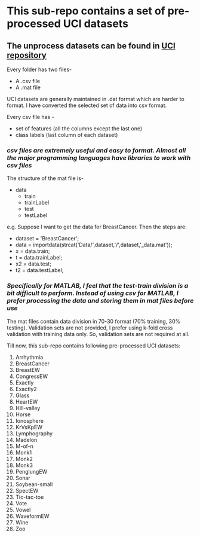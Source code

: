 # This sub-repo contains a set of pre-processed UCI datasets

## The unprocess datasets can be found in [UCI repository](https://archive.ics.uci.edu/ml/index.php)

Every folder has two files-
* A .csv file 
* A .mat file

UCI datasets are generally maintained in .dat format which are harder to format.
I have converted the selected set of data into csv format.

Every csv file has -
* set of features (all the columns except the last one)
* class labels (last column of each dataset)

### _csv files are extremely useful and easy to format. Almost all the major programming languages have libraries to work with csv files_

The structure of the mat file is-
* data
    * train
    * trainLabel
    * test
    * testLabel
    
e.g. Suppose I want to get the data for BreastCancer. Then the steps are:
* dataset = 'BreastCancer';
* data = importdata(strcat('Data/',dataset,'/',dataset,'_data.mat'));
* x = data.train;
* t = data.trainLabel;
* x2 = data.test;
* t2 = data.testLabel;


### _Specifically for MATLAB, I feel that the test-train division is a bit difficult to perform. Instead of using csv for MATLAB, I prefer processing the data and storing them in mat files before use_

The mat files contain data division in 70-30 format (70% training, 30% testing). Validation sets are not provided, I prefer using k-fold cross validation with training data only. So, validation sets are not required at all.

Till now, this sub-repo contains following pre-processed UCI datasets:
1. Arrhythmia
2. BreastCancer
3. BreastEW
4. CongressEW
5. Exactly
6. Exactly2
7. Glass
8. HeartEW
9. Hill-valley
10. Horse
11. Ionosphere
12. KrVsKpEW
13. Lymphography
14. Madelon
15. M-of-n
16. Monk1
17. Monk2
18. Monk3
19. PenglungEW
20. Sonar
21. Soybean-small
22. SpectEW
23. Tic-tac-toe
24. Vote
25. Vowel
26. WaveformEW
27. Wine
28. Zoo
